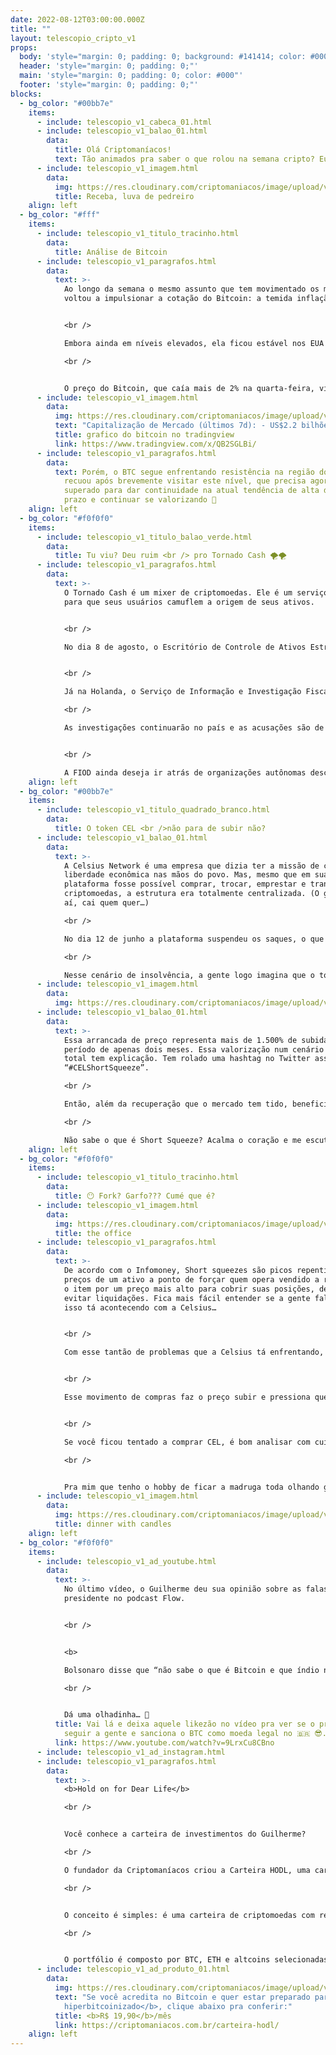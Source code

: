 ```yaml
---
date: 2022-08-12T03:00:00.000Z
title: ""
layout: telescopio_cripto_v1
props:
  body: 'style="margin: 0; padding: 0; background: #141414; color: #000"'
  header: 'style="margin: 0; padding: 0;"'
  main: 'style="margin: 0; padding: 0; color: #000"'
  footer: 'style="margin: 0; padding: 0;"'
blocks:
  - bg_color: "#00bb7e"
    items:
      - include: telescopio_v1_cabeca_01.html
      - include: telescopio_v1_balao_01.html
        data:
          title: Olá Criptomaníacos!
          text: Tão animados pra saber o que rolou na semana cripto? Eu também!
      - include: telescopio_v1_imagem.html
        data:
          img: https://res.cloudinary.com/criptomaniacos/image/upload/v1661372123/telescopio/2022-08/buterin-vitalik-clapping_sxu33p.gif
          title: Receba, luva de pedreiro
    align: left
  - bg_color: "#fff"
    items:
      - include: telescopio_v1_titulo_tracinho.html
        data:
          title: Análise de Bitcoin
      - include: telescopio_v1_paragrafos.html
        data:
          text: >-
            Ao longo da semana o mesmo assunto que tem movimentado os mercados
            voltou a impulsionar a cotação do Bitcoin: a temida inflação 🥶


            <br />

            Embora ainda em níveis elevados, ela ficou estável nos EUA no mês de julho, tendo registrado leitura de 0% e por um efeito estatístico recuou de 9,10% para 8,50% na base anual.

            <br />


            O preço do Bitcoin, que caía mais de 2% na quarta-feira, virou e terminou o dia com alta de 3,50% com os investidores precificando o FED menos agressivo no aumento das taxas de juros para as próximas reuniões.
      - include: telescopio_v1_imagem.html
        data:
          img: https://res.cloudinary.com/criptomaniacos/image/upload/v1661372123/telescopio/2022-08/grafico-tv-2022-08-12_bvlmvy.png
          text: "Capitalização de Mercado (últimos 7d): - US$2.2 bilhões (-0,51%)"
          title: grafico do bitcoin no tradingview
          link: https://www.tradingview.com/x/QB2SGLBi/
      - include: telescopio_v1_paragrafos.html
        data:
          text: Porém, o BTC segue enfrentando resistência na região dos US$24.000 e
            recuou após brevemente visitar este nível, que precisa agora ser
            superado para dar continuidade na atual tendência de alta de curto
            prazo e continuar se valorizando 🚀
    align: left
  - bg_color: "#f0f0f0"
    items:
      - include: telescopio_v1_titulo_balao_verde.html
        data:
          title: Tu viu? Deu ruim <br /> pro Tornado Cash 🌪️🌪️
      - include: telescopio_v1_paragrafos.html
        data:
          text: >-
            O Tornado Cash é um mixer de criptomoedas. Ele é um serviço usado
            para que seus usuários camuflem a origem de seus ativos.


            <br />

            No dia 8 de agosto, o Escritório de Controle de Ativos Estrangeiros do Departamento do Tesouro dos EUA proibiu o Tornado Cash, alegando que ele foi usado para lavar mais de US$ 7 bilhões desde sua criação, em 2019.


            <br />

            Já na Holanda, o Serviço de Informação e Investigação Fiscal (FIOD) acabou de prender um homem por suspeita de "ocultar fluxos financeiros criminosos" e "facilitar a lavagem de dinheiro" através do mixer.

            <br />

            As investigações continuarão no país e as acusações são de fraude grave, crime ambiental e confisco de bens.


            <br />

            A FIOD ainda deseja ir atrás de organizações autônomas descentralizadas (DAOs) que facilitem a lavagem de dinheiro.
    align: left
  - bg_color: "#00bb7e"
    items:
      - include: telescopio_v1_titulo_quadrado_branco.html
        data:
          title: O token CEL <br />não para de subir não?
      - include: telescopio_v1_balao_01.html
        data:
          text: >-
            A Celsius Network é uma empresa que dizia ter a missão de colocar a
            liberdade econômica nas mãos do povo. Mas, mesmo que em sua
            plataforma fosse possível comprar, trocar, emprestar e transferir
            criptomoedas, a estrutura era totalmente centralizada. (O golpe tá
            aí, cai quem quer…)

            <br />

            No dia 12 de junho a plataforma suspendeu os saques, o que fez o token despencar para apenas 15 centavos de dólar. Um mês depois, a Celsius entrou com um pedido de falência alegando ter um déficit de 1,2 bilhões de dólares. Em resumo, isso quer dizer que a empresa não tinha mais como honrar todos os compromissos com os clientes que usavam a plataforma.

            <br />

            Nesse cenário de insolvência, a gente logo imagina que o token nativo do protocolo ia acabar de virar pó, não é? Mas confere aí como tava o preço ontem pela noitinha…
      - include: telescopio_v1_imagem.html
        data:
          img: https://res.cloudinary.com/criptomaniacos/image/upload/v1661372122/telescopio/2022-08/celcius-2022-08-12_elrkos.png
      - include: telescopio_v1_balao_01.html
        data:
          text: >-
            Essa arrancada de preço representa mais de 1.500% de subida num
            período de apenas dois meses. Essa valorização num cenário de caos
            total tem explicação. Tem rolado uma hashtag no Twitter assim:
            “#CELShortSqueeze”.

            <br />

            Então, além da recuperação que o mercado tem tido, beneficiando as altcoins, a comunidade do projeto está unida na realização de um Short Squeeze com o token CEL.

            <br />

            Não sabe o que é Short Squeeze? Acalma o coração e me escuta que eu explico!
    align: left
  - bg_color: "#f0f0f0"
    items:
      - include: telescopio_v1_titulo_tracinho.html
        data:
          title: 😶 Fork? Garfo??? Cumé que é?
      - include: telescopio_v1_imagem.html
        data:
          img: https://res.cloudinary.com/criptomaniacos/image/upload/v1661372125/telescopio/2022-08/the-ofice-face_gokttx.gif
          title: the office
      - include: telescopio_v1_paragrafos.html
        data:
          text: >-
            De acordo com o Infomoney, Short squeezes são picos repentinos de
            preços de um ativo a ponto de forçar quem opera vendido a recomprar
            o item por um preço mais alto para cobrir suas posições, de forma a
            evitar liquidações. Fica mais fácil entender se a gente falar como
            isso tá acontecendo com a Celsius…


            <br />

            Com esse tantão de problemas que a Celsius tá enfrentando, muita gente começou a apostar numa queda ainda maior do preço do token CEL. Assim, muitas posições vendidas (short) foram abertas. Foi aí que a galera da hashtag do Twitter aproveitou a baixa liquidez do token para comprá-lo e definir ordens de venda com um preço muito maior do que o atual.


            <br />

            Esse movimento de compras faz o preço subir e pressiona quem entrou vendido… O preço vai subindo e quem estava contra o token precisa sair da operação com prejuízo, ou então corre o risco até mesmo de ser liquidado.


            <br />

            Se você ficou tentado a comprar CEL, é bom analisar com cuidado antes. Mesmo que o Short squeeze esteja dando aparentemente certo, é difícil prever até quando ele se sustenta e qual é o pico de preço que será alcançado.

            <br />


            Pra mim que tenho o hobby de ficar a madruga toda olhando gráfico, sentar e observar candle de CEL durante o final de semana vai ser um programão!
      - include: telescopio_v1_imagem.html
        data:
          img: https://res.cloudinary.com/criptomaniacos/image/upload/v1661372122/telescopio/2022-08/dinner-with-candles_nrcyjx.png
          title: dinner with candles
    align: left
  - bg_color: "#f0f0f0"
    items:
      - include: telescopio_v1_ad_youtube.html
        data:
          text: >-
            No último vídeo, o Guilherme deu sua opinião sobre as falas do
            presidente no podcast Flow.


            <br />


            <b>

            Bolsonaro disse que “não sabe o que é Bitcoin e que índio não precisa de Criptomoedas.” </b>

            <br />


            Dá uma olhadinha… 👀
          title: Vai lá e deixa aquele likezão no vídeo pra ver se o presidente começa a
            seguir a gente e sanciona o BTC como moeda legal no 🇧🇷 😎.
          link: https://www.youtube.com/watch?v=9LrxCu8CBno
      - include: telescopio_v1_ad_instagram.html
      - include: telescopio_v1_paragrafos.html
        data:
          text: >-
            <b>Hold on for Dear Life</b>

            <br />


            Você conhece a carteira de investimentos do Guilherme?

            <br />

            O fundador da Criptomaníacos criou a Carteira HODL, uma carteira cripto voltada pra investidores com foco no longo prazo.

            <br />


            O conceito é simples: é uma carteira de criptomoedas com rebalanceamento periódico de ativos com o objetivo de aumentar o seu número de Bitcoins ao longo do tempo.

            <br />


            O portfólio é composto por BTC, ETH e altcoins selecionadas, além de uma porção variável de USDT na função de caixa e proteção de capital.
      - include: telescopio_v1_ad_produto_01.html
        data:
          img: https://res.cloudinary.com/criptomaniacos/image/upload/v1661372975/telescopio/produtos/logo_carteira_hodl_mhzjq6.png
          text: "Se você acredita no Bitcoin e quer estar preparado para o <b>mundo
            hiperbitcoinizado</b>, clique abaixo pra conferir:"
          title: <b>R$ 19,90</b>/mês
          link: https://criptomaniacos.com.br/carteira-hodl/
    align: left
---
```

